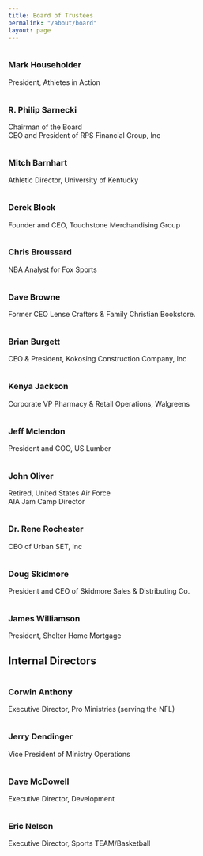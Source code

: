 ```yaml
---
title: Board of Trustees
permalink: "/about/board"
layout: page
---
```


<div class=" span-12 cell">
    <div class="container"><div class="mb50"></div>
        <!-- space -->
        <div class="container">
            <div class="row board">
                <div class="col-md-3 col-xs-6 board team-member-container">
                    <div class="team-member text-center">
                        <figure><img src="/uploads/About/BoardofTrustees/householder.jpg" alt="" class="img-responsive img-circle"></figure>
                        <h3>Mark Householder</h3>
                        <p class="member-desc">President, Athletes in Action</p>
                    </div>
                </div><!-- End .team-member -->
                <div class="col-md-3 col-xs-6 team-member-container">
                    <div class="team-member text-center">
                        <figure><img src="/uploads/About/BoardofTrustees/philip-sarnecki.jpg" alt="" class="img-responsive img-circle"></figure>
                        <h3>R. Philip Sarnecki</h3>
                        <p class="member-desc">Chairman of the Board <br> CEO and President of RPS Financial Group, Inc</p>
                    </div>
                </div><!-- End .team-member -->
                <div class="col-md-3 col-xs-6 team-member-container">
                    <div class="team-member text-center">
                        <figure><img src="/uploads/About/BoardofTrustees/barnhart.jpg" alt="" class="img-responsive img-circle"></figure>
                        <h3>Mitch Barnhart</h3>
                        <p class="member-desc">Athletic Director, University of Kentucky</p>
                    </div>
                </div><!-- End .team-member -->
                <div class="col-md-3 col-xs-6 team-member-container">
                    <div class="team-member text-center">
                        <figure><img src="/uploads/About/BoardofTrustees/dblock.jpg" alt="" class="img-responsive img-circle"></figure>
                        <h3>Derek Block</h3>
                        <p class="member-desc">Founder and CEO, Touchstone Merchandising Group</p>
                    </div>
                </div><!-- End .team-member -->
                <div class="col-md-3 col-xs-6 team-member-container">
                    <div class="team-member text-center" >
                        <figure><img src="/uploads/About/BoardofTrustees/broussard.jpg" alt="" class="img-responsive img-circle"></figure>
                        <h3>Chris Broussard</h3>
                        <p class="member-desc">NBA Analyst for&nbsp;Fox Sports</p>
                    </div>
                </div><!-- End .team-member -->
                <div class="col-md-3 col-xs-6 team-member-container">
                    <div class="team-member text-center">
                        <figure><img src="/uploads/About/BoardofTrustees/Internal/browne.jpg" alt="" class="img-responsive img-circle"></figure>
                        <h3>Dave Browne</h3>
                        <p class="member-desc">Former CEO Lense Crafters & Family Christian Bookstore.</p>
                    </div>
                </div><!-- End .team-member -->
                <div class="col-md-3 col-xs-6 team-member-container">
                    <div class="team-member text-center">
                        <figure><img src="/uploads/About/BoardofTrustees/Brian-Burgett-web.jpg" alt="" class="img-responsive img-circle"></figure>
                        <h3>Brian Burgett</h3>
                        <p class="member-desc">CEO &amp; President, Kokosing Construction Company, Inc</p>
                    </div>
                </div><!-- End .team-member -->
                <div class="col-md-3 col-xs-6 team-member-container">
                    <div class="team-member text-center">
                        <figure><img src="/uploads/About/BoardofTrustees/jackson.jpg" alt="" class="img-responsive img-circle"></figure>
                        <h3>Kenya Jackson</h3>
                        <p class="p1">Corporate VP Pharmacy &amp; Retail Operations, Walgreens</p>
                    </div>
                </div><!-- End .team-member -->
                <div class="col-md-3 col-xs-6 team-member-container">
                    <div class="team-member text-center">
                        <figure><img src="/uploads/About/BoardofTrustees/mclendon.jpg" alt="" class="img-responsive img-circle"></figure>
                        <h3>Jeff Mclendon</h3>
                        <p class="member-desc">President and COO, US Lumber</p>
                    </div>
                </div><!-- End .team-member -->
                <div class="col-md-3 col-xs-6 team-member-container">
                    <div class="team-member text-center">
                        <figure><img src="/uploads/About/BoardofTrustees/oliver.jpg" alt="" class="img-responsive img-circle"></figure>
                        <h3>John Oliver</h3>
                        <p class="member-desc">Retired, United States Air Force <br/> AIA Jam Camp Director</p>
                    </div>
                </div><!-- End .team-member -->
                <div class="col-md-3 col-xs-6 team-member-container">
                    <div class="team-member text-center">
                        <figure><img src="/uploads/About/BoardofTrustees/rochester.jpg" alt="" class="img-responsive img-circle"></figure>
                        <h3>Dr. Rene Rochester</h3>
                        <p class="member-desc">CEO of Urban SET, Inc</p>
                    </div>
                </div> <!-- End .team-member -->
                <div class="col-md-3 col-xs-6 team-member-container">
                    <div class="team-member text-center">
                        <figure><img src="/uploads/About/BoardofTrustees/doug-skidmore.jpg" alt="" class="img-responsive img-circle"></figure>
                        <h3>Doug Skidmore</h3>
                        <p class="member-desc">President and CEO of Skidmore Sales &amp; Distributing Co.</p>
                    </div>
                </div><!-- End .team-member -->
                <div class="col-md-3 col-xs-6 team-member-container">
                    <div class="team-member text-center">
                        <figure><img src="/uploads/About/BoardofTrustees/williamson.jpg" alt="" class="img-responsive img-circle"></figure>
                        <h3>James Williamson</h3>
                        <p class="member-desc">President, Shelter Home Mortgage</p>
                    </div>
               </div> <!-- End .team-member -->
            </div>
        </div>
    </div>
    <div class="container"><div class="mb50"></div>
    <!-- space -->
        <div class="container">
            <div class="row">
                <h2 class="title text-center mb30">Internal <span class="light first-color">Directors</span></h2>
            </div>
            <div class="row board">
                <div class="col-md-3 col-xs-6 team-member-container">
                    <div class="team-member text-center">
                        <figure><img src="/uploads/About/BoardofTrustees/Internal/anthony.jpg" alt="" class="img-responsive img-circle"></figure>
                        <h3>Corwin Anthony</h3>
                        <p class="member-desc">Executive Director, Pro Ministries (serving the NFL)</p>
                    </div>
                </div><!-- End .team-member -->
                <div class="col-md-3 col-xs-6 team-member-container">
                    <div class="team-member text-center">
                        <figure><img src="/uploads/About/BoardofTrustees/Internal/dendinger.jpg" alt="" class="img-responsive img-circle"></figure>
                        <h3>Jerry Dendinger</h3>
                        <p class="member-desc">Vice President of Ministry Operations</p>
                    </div>
                </div><!-- End .team-member -->
                <div class="col-md-3 col-xs-6 team-member-container">
                    <div class="team-member text-center">
                        <figure><img src="/uploads/About/BoardofTrustees/Internal/McDowell.jpg" alt="" class="img-responsive img-circle"></figure>
                        <h3>Dave McDowell</h3>
                        <p class="member-desc">Executive Director, Development</p>
                    </div>
                </div><!-- End .team-member -->
                <div class="col-md-3 col-xs-6 team-member-container">
                    <div class="team-member text-center">
                        <figure><img src="/uploads/About/BoardofTrustees/Internal/Eric-Nelson-BOT-web-2.jpg" alt="" class="img-responsive img-circle"></figure>
                        <h3>Eric Nelson</h3>
                        <p class="member-desc">Executive Director, Sports TEAM/Basketball</p>
                    </div>
                </div><!-- End .team-member -->
            </div>
        </div>
    </div>
</div>